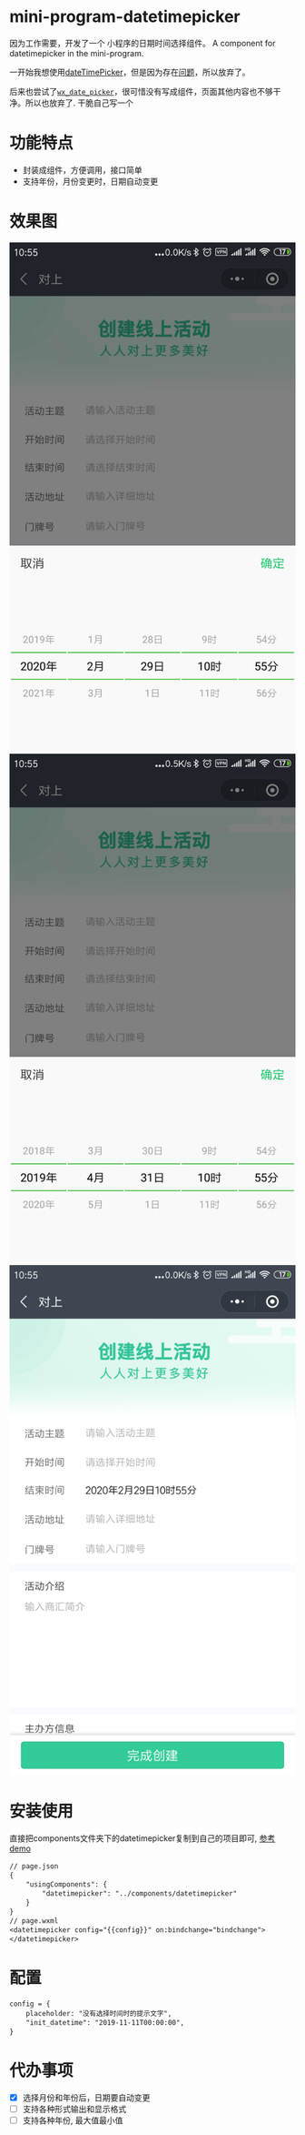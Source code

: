 # mini-program-datetimepicker
因为工作需要，开发了一个 小程序的日期时间选择组件。 
A component for datetimepicker in the mini-program.

一开始我想使用[dateTimePicker](https://github.com/shuangjie/dateTimePicker)，但是因为存在[问题](https://github.com/shuangjie/dateTimePicker/issues/1)，所以放弃了。

后来也尝试了[`wx_date_picker`](https://github.com/Huge-HD/wx_date_picker)，很可惜没有写成组件，页面其他内容也不够干净。所以也放弃了. 干脆自己写一个

# 功能特点
* 封装成组件，方便调用，接口简单
* 支持年份，月份变更时，日期自动变更

# 效果图
![效果图1](./example/01.png)
![效果图2](./example/02.png)
![效果图3](./example/03.png)

# 安装使用
直接把components文件夹下的datetimepicker复制到自己的项目即可,
[参考demo](./pages/index.wxml)
```
// page.json
{
    "usingComponents": {
        "datetimepicker": "../components/datetimepicker"
    }
}
// page.wxml
<datetimepicker config="{{config}}" on:bindchange="bindchange"></datetimepicker>
```

# 配置
```
config = {
    placeholder: "没有选择时间时的提示文字",
    "init_datetime": "2019-11-11T00:00:00",
}
```


# 代办事项
* [x] 选择月份和年份后，日期要自动变更
* [ ] 支持各种形式输出和显示格式
* [ ] 支持各种年份, 最大值最小值
